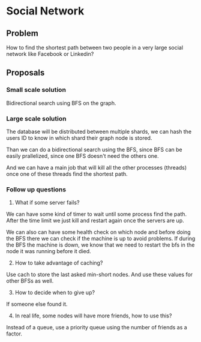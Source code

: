 # Social Network

## Problem

How to find the shortest path between two people in a very large
social network like Facebook or Linkedin?

## Proposals

### Small scale solution

Bidirectional search using BFS on the graph.

### Large scale solution

The database will be distributed between multiple shards, we can hash
the users ID to know in which shard their graph node is stored.

Than we can do a bidirectional search using the BFS, since BFS
can be easily prallelized, since one BFS doesn't need the others one.

And we can have a main job that will kill all the other processes
(threads) once one of these threads find the shortest path.

### Follow up questions

1. What if some server fails?

We can have some kind of timer to wait until some process find the path.
After the time limit we just kill and restart again once the servers are up.

We can also can have some health check on which node and before doing the 
BFS there we can check if the machine is up to avoid problems. If during
the BFS the machine is down, we know that we need to restart the bfs in the 
node it was running before it died.

2. How to take advantage of caching?

Use cach to store the last asked min-short nodes. And use these
values for other BFSs as well.

3. How to decide when to give up?

If someone else found it.

4. In real life, some nodes will have more friends, how to use this?

Instead of a queue, use a priority queue using the number of friends
as a factor.
